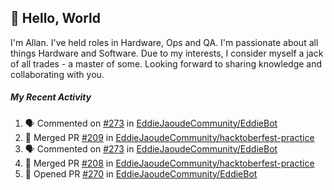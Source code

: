 ## :wave: Hello, World

I'm Allan. I've held roles in Hardware, Ops and QA. I'm passionate about all things Hardware and Software. Due to my interests, I consider myself a jack of all trades - a master of some. Looking forward to sharing knowledge and collaborating with you.

##### My Recent Activity
<!--START_SECTION:activity-->
1. 🗣 Commented on [#273](https://github.com/EddieJaoudeCommunity/EddieBot/issues/273) in [EddieJaoudeCommunity/EddieBot](https://github.com/EddieJaoudeCommunity/EddieBot)
2. 🎉 Merged PR [#209](https://github.com/EddieJaoudeCommunity/hacktoberfest-practice/pull/209) in [EddieJaoudeCommunity/hacktoberfest-practice](https://github.com/EddieJaoudeCommunity/hacktoberfest-practice)
3. 🗣 Commented on [#273](https://github.com/EddieJaoudeCommunity/EddieBot/issues/273) in [EddieJaoudeCommunity/EddieBot](https://github.com/EddieJaoudeCommunity/EddieBot)
4. 🎉 Merged PR [#208](https://github.com/EddieJaoudeCommunity/hacktoberfest-practice/pull/208) in [EddieJaoudeCommunity/hacktoberfest-practice](https://github.com/EddieJaoudeCommunity/hacktoberfest-practice)
5. 💪 Opened PR [#270](https://github.com/EddieJaoudeCommunity/EddieBot/pull/270) in [EddieJaoudeCommunity/EddieBot](https://github.com/EddieJaoudeCommunity/EddieBot)
<!--END_SECTION:activity-->

<!--
**AllanRegush/AllanRegush** is a ✨ _special_ ✨ repository because its `README.md` (this file) appears on your GitHub profile.

Here are some ideas to get you started:

- 🔭 I’m currently working on ...
- 🌱 I’m currently learning ...
- 👯 I’m looking to collaborate on ...
- 🤔 I’m looking for help with ...
- 💬 Ask me about ...
- 📫 How to reach me: ...
- 😄 Pronouns: ...
- ⚡ Fun fact: ...
-->
